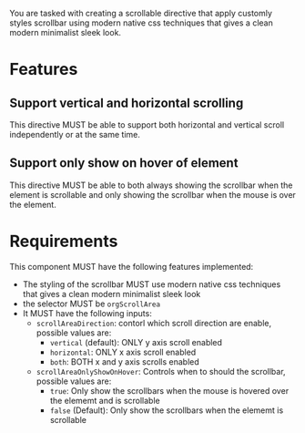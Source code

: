 You are tasked with creating a scrollable directive that apply customly styles scrollbar using modern native css techniques that gives a clean modern minimalist sleek look.

# Features

## Support vertical and horizontal scrolling

This directive MUST be able to support both horizontal and vertical scroll independently or at the same time.

## Support only show on hover of element

This directive MUST be able to both always showing the scrollbar when the element is scrollable and only showing the scrollbar when the mouse is over the element.

# Requirements

This component MUST have the following features implemented:

- The styling of the scrollbar MUST use modern native css techniques that gives a clean modern minimalist sleek look
- the selector MUST be `orgScrollArea`
- It MUST have the following inputs:
  - `scrollAreaDirection`: contorl which scroll direction are enable, possible values are:
    - `vertical` (default): ONLY y axis scroll enabled
    - `horizontal`: ONLY x axis scroll enabled
    - `both`: BOTH x and y axis scrolls enabled
  - `scrollAreaOnlyShowOnHover`: Controls when to should the scrollbar, possible values are:
    - `true`: Only show the scrollbars when the mouse is hovered over the elememt and is scrollable
    - `false` (Default): Only show the scrollbars when the elememt is scrollable
